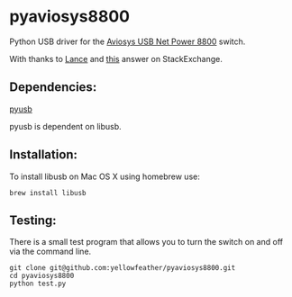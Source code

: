 pyaviosys8800
=============

Python USB driver for the [Aviosys USB Net Power 8800](http://www.aviosys.com/8800.html) switch.

With thanks to [Lance](http://raspberrypi.stackexchange.com/users/1237/lance) and [this](http://raspberrypi.stackexchange.com/a/1685/19199) answer on StackExchange.

## Dependencies:

[pyusb](http://walac.github.io/pyusb/)

pyusb is dependent on libusb.

## Installation:

To install libusb on Mac OS X using homebrew use:

    brew install libusb

## Testing:

There is a small test program that allows you to turn the switch on and off via the command line.

    git clone git@github.com:yellowfeather/pyaviosys8800.git
    cd pyaviosys8800
    python test.py
